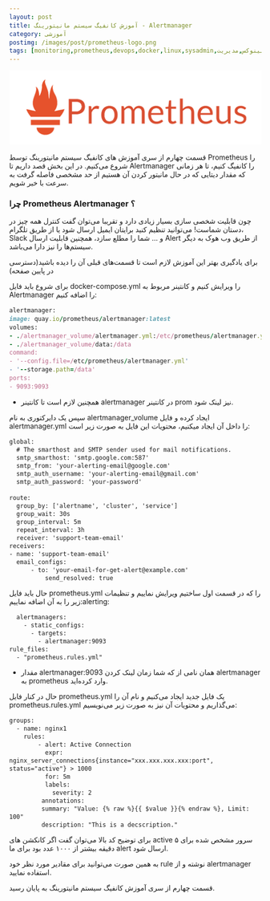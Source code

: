 ```yaml
---
layout: post
title: آموزش کانفیگ سیستم مانیتورینگ - Alertmanager
category: آموزشی
postimg: /images/post/prometheus-logo.png
tags: [monitoring,prometheus,devops,docker,linux,sysadmin,مانیتوریگ,لینوکس,مدیریت]
---
```

<p align="center"><img src="/images/post/prometheus-logo.png" alt="Monitoring Prometheus Alertmanager" /></p>
قسمت چهارم از سری آموزش های کانفیگ سیستم مانیتورینگ توسط Prometheus را شروع می‌کنیم.
در این بخش قصد داریم تا Alertmanager را کانفیگ کنیم، تا هر زمانی که مقدار دیتایی که در حال مانیتور کردن آن هستیم از حد مشخصی فاصله گرفت به سرعت با خبر شویم.

### چرا Prometheus Alertmanager ؟

چون قابلیت شخصی سازی بسیار زیادی دارد و تقریبا می‌توان گفت کنترل همه چیز در دستان شماست!
می‌توانید تنظیم کنید برایتان ایمیل ارسال شود یا از طریق تلگرام، Slack و ... شما را مطلع سازد، همچنین قابلیت ارسال Alert از طریق وب هوک به دیگر سیستم‌ها را نیز دارا می‌باشد.

برای یادگیری بهتر این آموزش لازم است تا قسمت‌های قبلی آن را دیده باشید(دسترسی در پایین صفحه)

برای شروع باید فایل docker-compose.yml را ویرایش کنیم و کانتینر مربوط به Alertmanager را اضافه کنیم:

```ruby
alertmanager:
image: quay.io/prometheus/alertmanager:latest
volumes:
- ./alertmanager_volume/alertmanager.yml:/etc/prometheus/alertmanager.yml
- ./alertmanager_volume/data:/data
command:
- '--config.file=/etc/prometheus/alertmanager.yml'
- '--storage.path=/data'
ports:
- 9093:9093
```

- همچنین لازم است تا کانتینر alertmanager در کانتینر prom نیز لینک شود.

سپس یک دایرکتوری به نام alertmanager_volume ایجاد کرده و فایل alertmanager.yml را داخل آن ایجاد میکنیم، محتویات این فایل به صورت زیر است:

```
global:
  # The smarthost and SMTP sender used for mail notifications.
  smtp_smarthost: 'smtp.google.com:587'
  smtp_from: 'your-alerting-email@google.com'
  smtp_auth_username: 'your-alerting-email@gmail.com'
  smtp_auth_password: 'your-password'

route:
  group_by: ['alertname', 'cluster', 'service']
  group_wait: 30s
  group_interval: 5m
  repeat_interval: 3h
  receiver: 'support-team-email'
receivers:
- name: 'support-team-email'
  email_configs:
      - to: 'your-email-for-get-alert@example.com'
          send_resolved: true
```

حال باید فایل prometheus.yml را که در قسمت اول ساختیم ویرایش نماییم و تنظیمات زیر را به آن اضافه نماییم:alerting:

```
  alertmanagers:
    - static_configs:
      - targets:
        - alertmanager:9093
rule_files:
  - "prometheus.rules.yml"
```

- مقدار alertmanager:9093 همان نامی از که شما زمان لینک کردن alertmanager به prometheus وارد کرده‌اید.

حال در کنار فایل prometheus.yml یک فایل جدید ایجاد می‌کنیم و نام آن را prometheus.rules.yml می‌گذاریم و محتویات آن نیز به صورت زیر می‌نویسیم:

```
groups:
  - name: nginx1
    rules:
        - alert: Active Connection
          expr: nginx_server_connections{instance="xxx.xxx.xxx.xxx:port", status="active"} > 1000
          for: 5m
          labels:
            severity: 2
         annotations:
         summary: "Value: {% raw %}{{ $value }}{% endraw %}, Limit: 100"
         description: "This is a decscription."
```

برای توضیح کد بالا می‌توان گفت اگر کانکشن های active سرور مشخص شده برای ۵ دقیقه بیشتر از ۱۰۰۰ عدد بود برای ما alert ارسال شود.

به همین صورت می‌توانید برای مقادیر مورد نظر خود rule نوشته و از alertmanager استفاده نمایید.

قسمت چهارم از سری آموزش کانفیگ سیستم مانیتورینگ به پایان رسید.